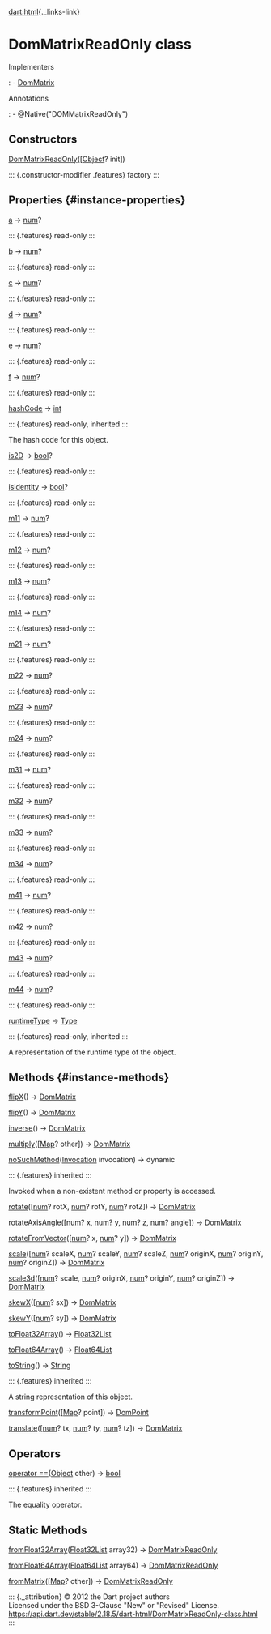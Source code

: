 [dart:html](../dart-html/dart-html-library){._links-link}

DomMatrixReadOnly class
=======================

Implementers

:   -   [DomMatrix](dommatrix-class)

Annotations

:   -   \@Native(\"DOMMatrixReadOnly\")

Constructors
------------

[DomMatrixReadOnly](dommatrixreadonly/dommatrixreadonly)(\[[Object](../dart-core/object-class)?
init\])

::: {.constructor-modifier .features}
factory
:::

Properties {#instance-properties}
----------

[a](dommatrixreadonly/a) → [num](../dart-core/num-class)?

::: {.features}
read-only
:::

[b](dommatrixreadonly/b) → [num](../dart-core/num-class)?

::: {.features}
read-only
:::

[c](dommatrixreadonly/c) → [num](../dart-core/num-class)?

::: {.features}
read-only
:::

[d](dommatrixreadonly/d) → [num](../dart-core/num-class)?

::: {.features}
read-only
:::

[e](dommatrixreadonly/e) → [num](../dart-core/num-class)?

::: {.features}
read-only
:::

[f](dommatrixreadonly/f) → [num](../dart-core/num-class)?

::: {.features}
read-only
:::

[hashCode](../dart-core/object/hashcode) → [int](../dart-core/int-class)

::: {.features}
read-only, inherited
:::

The hash code for this object.

[is2D](dommatrixreadonly/is2d) → [bool](../dart-core/bool-class)?

::: {.features}
read-only
:::

[isIdentity](dommatrixreadonly/isidentity) →
[bool](../dart-core/bool-class)?

::: {.features}
read-only
:::

[m11](dommatrixreadonly/m11) → [num](../dart-core/num-class)?

::: {.features}
read-only
:::

[m12](dommatrixreadonly/m12) → [num](../dart-core/num-class)?

::: {.features}
read-only
:::

[m13](dommatrixreadonly/m13) → [num](../dart-core/num-class)?

::: {.features}
read-only
:::

[m14](dommatrixreadonly/m14) → [num](../dart-core/num-class)?

::: {.features}
read-only
:::

[m21](dommatrixreadonly/m21) → [num](../dart-core/num-class)?

::: {.features}
read-only
:::

[m22](dommatrixreadonly/m22) → [num](../dart-core/num-class)?

::: {.features}
read-only
:::

[m23](dommatrixreadonly/m23) → [num](../dart-core/num-class)?

::: {.features}
read-only
:::

[m24](dommatrixreadonly/m24) → [num](../dart-core/num-class)?

::: {.features}
read-only
:::

[m31](dommatrixreadonly/m31) → [num](../dart-core/num-class)?

::: {.features}
read-only
:::

[m32](dommatrixreadonly/m32) → [num](../dart-core/num-class)?

::: {.features}
read-only
:::

[m33](dommatrixreadonly/m33) → [num](../dart-core/num-class)?

::: {.features}
read-only
:::

[m34](dommatrixreadonly/m34) → [num](../dart-core/num-class)?

::: {.features}
read-only
:::

[m41](dommatrixreadonly/m41) → [num](../dart-core/num-class)?

::: {.features}
read-only
:::

[m42](dommatrixreadonly/m42) → [num](../dart-core/num-class)?

::: {.features}
read-only
:::

[m43](dommatrixreadonly/m43) → [num](../dart-core/num-class)?

::: {.features}
read-only
:::

[m44](dommatrixreadonly/m44) → [num](../dart-core/num-class)?

::: {.features}
read-only
:::

[runtimeType](../dart-core/object/runtimetype) →
[Type](../dart-core/type-class)

::: {.features}
read-only, inherited
:::

A representation of the runtime type of the object.

Methods {#instance-methods}
-------

[flipX](dommatrixreadonly/flipx)() → [DomMatrix](dommatrix-class)

[flipY](dommatrixreadonly/flipy)() → [DomMatrix](dommatrix-class)

[inverse](dommatrixreadonly/inverse)() → [DomMatrix](dommatrix-class)

[multiply](dommatrixreadonly/multiply)(\[[Map](../dart-core/map-class)?
other\]) → [DomMatrix](dommatrix-class)

[noSuchMethod](../dart-core/object/nosuchmethod)([Invocation](../dart-core/invocation-class)
invocation) → dynamic

::: {.features}
inherited
:::

Invoked when a non-existent method or property is accessed.

[rotate](dommatrixreadonly/rotate)(\[[num](../dart-core/num-class)?
rotX, [num](../dart-core/num-class)? rotY,
[num](../dart-core/num-class)? rotZ\]) → [DomMatrix](dommatrix-class)

[rotateAxisAngle](dommatrixreadonly/rotateaxisangle)(\[[num](../dart-core/num-class)?
x, [num](../dart-core/num-class)? y, [num](../dart-core/num-class)? z,
[num](../dart-core/num-class)? angle\]) → [DomMatrix](dommatrix-class)

[rotateFromVector](dommatrixreadonly/rotatefromvector)(\[[num](../dart-core/num-class)?
x, [num](../dart-core/num-class)? y\]) → [DomMatrix](dommatrix-class)

[scale](dommatrixreadonly/scale)(\[[num](../dart-core/num-class)?
scaleX, [num](../dart-core/num-class)? scaleY,
[num](../dart-core/num-class)? scaleZ, [num](../dart-core/num-class)?
originX, [num](../dart-core/num-class)? originY,
[num](../dart-core/num-class)? originZ\]) → [DomMatrix](dommatrix-class)

[scale3d](dommatrixreadonly/scale3d)(\[[num](../dart-core/num-class)?
scale, [num](../dart-core/num-class)? originX,
[num](../dart-core/num-class)? originY, [num](../dart-core/num-class)?
originZ\]) → [DomMatrix](dommatrix-class)

[skewX](dommatrixreadonly/skewx)(\[[num](../dart-core/num-class)? sx\])
→ [DomMatrix](dommatrix-class)

[skewY](dommatrixreadonly/skewy)(\[[num](../dart-core/num-class)? sy\])
→ [DomMatrix](dommatrix-class)

[toFloat32Array](dommatrixreadonly/tofloat32array)() →
[Float32List](../dart-typed_data/float32list-class)

[toFloat64Array](dommatrixreadonly/tofloat64array)() →
[Float64List](../dart-typed_data/float64list-class)

[toString](../dart-core/object/tostring)() →
[String](../dart-core/string-class)

::: {.features}
inherited
:::

A string representation of this object.

[transformPoint](dommatrixreadonly/transformpoint)(\[[Map](../dart-core/map-class)?
point\]) → [DomPoint](dompoint-class)

[translate](dommatrixreadonly/translate)(\[[num](../dart-core/num-class)?
tx, [num](../dart-core/num-class)? ty, [num](../dart-core/num-class)?
tz\]) → [DomMatrix](dommatrix-class)

Operators
---------

[operator
==](../dart-core/object/operator_equals)([Object](../dart-core/object-class)
other) → [bool](../dart-core/bool-class)

::: {.features}
inherited
:::

The equality operator.

Static Methods
--------------

[fromFloat32Array](dommatrixreadonly/fromfloat32array)([Float32List](../dart-typed_data/float32list-class)
array32) → [DomMatrixReadOnly](dommatrixreadonly-class)

[fromFloat64Array](dommatrixreadonly/fromfloat64array)([Float64List](../dart-typed_data/float64list-class)
array64) → [DomMatrixReadOnly](dommatrixreadonly-class)

[fromMatrix](dommatrixreadonly/frommatrix)(\[[Map](../dart-core/map-class)?
other\]) → [DomMatrixReadOnly](dommatrixreadonly-class)

::: {._attribution}
© 2012 the Dart project authors\
Licensed under the BSD 3-Clause \"New\" or \"Revised\" License.\
<https://api.dart.dev/stable/2.18.5/dart-html/DomMatrixReadOnly-class.html>
:::
